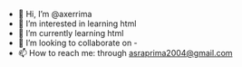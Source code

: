 - 👋 Hi, I’m @axerrima
- 👀 I’m interested in learning html
- 🌱 I’m currently learning html
- 💞️ I’m looking to collaborate on -
- 📫 How to reach me: through asraprima2004@gmail.com

<!---
axerrima/axerrima is a ✨ special ✨ repository because its `README.md` (this file) appears on your GitHub profile.
You can click the Preview link to take a look at your changes.
--->
